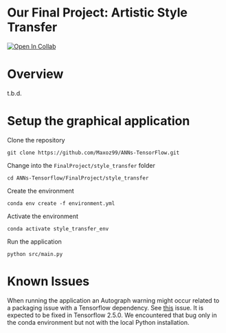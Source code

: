 # Our Final Project: Artistic Style Transfer

[![Open In Collab](https://colab.research.google.com/assets/colab-badge.svg)](https://colab.research.google.com/drive/15S9DsWTqz4iDyIgUqkdvdC2dL321NhOC)

# Overview

t.b.d.

# Setup the graphical application

Clone the repository 

`git clone https://github.com/Maxoz99/ANNs-TensorFlow.git`

Change into the `FinalProject/style_transfer` folder

`cd ANNs-Tensorflow/FinalProject/style_transfer`

Create the environment

`conda env create -f environment.yml`

Activate the environment

`conda activate style_transfer_env`

Run the application

`python src/main.py`

# Known Issues

When running the application an Autograph warning might occur related to a packaging issue with a Tensorflow dependency. See [this](https://github.com/tensorflow/tensorflow/issues/44146) issue. It is expected to be fixed in Tensorflow 2.5.0. We encountered that bug only in the conda environment but not with the local Python installation.
